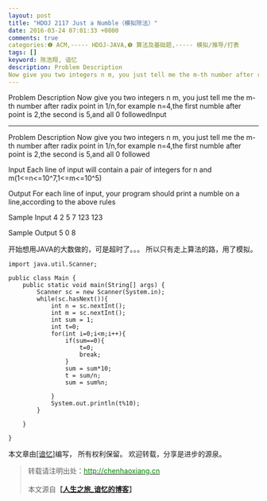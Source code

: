 ```yaml
---
layout: post
title: "HDOJ 2117 Just a Numble（模拟除法）"
date: 2016-03-24 07:01:33 +0800
comments: true
categories:❶ ACM,----- HDOJ-JAVA,❺ 算法及基础题,----- 模拟/推导/打表
tags: []
keyword: 陈浩翔, 谙忆
description: Problem Description 
Now give you two integers n m, you just tell me the m-th number after radix point in 1/n,for example n=4,the first numble after point is 2,the second is 5,and all 0 followedInput 
---
```



Problem Description 
Now give you two integers n m, you just tell me the m-th number after radix point in 1/n,for example n=4,the first numble after point is 2,the second is 5,and all 0 followedInput
<!-- more -->
----------

Problem Description
Now give you two integers n m, you just tell me the m-th number after radix point in 1/n,for example n=4,the first numble after point is 2,the second is 5,and all 0 followed
 

Input
Each line of input will contain a pair of integers for n and m(1<=n<=10^7,1<=m<=10^5)
 

Output
For each line of input, your program should print a numble on a line,according to the above rules
 

Sample Input
4 2
5 7
123 123
 

Sample Output
5
0
8


开始想用JAVA的大数做的，可是超时了。。。
所以只有走上算法的路，用了模拟。
```
import java.util.Scanner;

public class Main {
	public static void main(String[] args) {
		Scanner sc = new Scanner(System.in);
		while(sc.hasNext()){
			int n = sc.nextInt();
			int m = sc.nextInt();
			int sum = 1;
			int t=0;
			for(int i=0;i<m;i++){
				if(sum==0){
					t=0;
					break;
				}
				sum = sum*10;
				t = sum/n;
				sum = sum%n;
				
			}
			System.out.println(t%10);
		}
		
	}
	
}

```

本文章由<a href="http://chenhaoxiang.cn/">[谙忆]</a>编写， 所有权利保留。 
欢迎转载，分享是进步的源泉。
<blockquote cite='陈浩翔'>
<p background-color='#D3D3D3'>转载请注明出处：<a href='http://chenhaoxiang.cn'><font color="green">http://chenhaoxiang.cn</font></a><br><br>
本文源自<strong>【<a href='http://chenhaoxiang.cn' target='_blank'>人生之旅_谙忆的博客</a>】</strong></p>
</blockquote>
